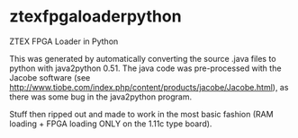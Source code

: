 ztexfpgaloaderpython
====================

ZTEX FPGA Loader in Python

This was generated by automatically converting the source .java files to python with java2python 0.51. The java code was pre-processed
with the Jacobe software (see http://www.tiobe.com/index.php/content/products/jacobe/Jacobe.html), as there was some bug in the
java2python program.

Stuff then ripped out and made to work in the most basic fashion (RAM loading + FPGA loading ONLY on the 1.11c type board).